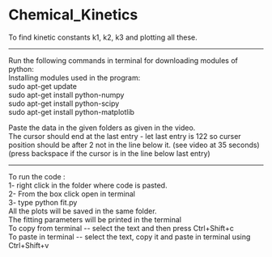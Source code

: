 # Chemical_Kinetics
To find kinetic constants k1, k2, k3 and plotting all these.

******************************************************************************************************************************
Run the following commands in terminal for downloading modules of python:  
Installing modules used in the program:  
sudo apt-get update  
sudo apt-get install python-numpy  
sudo apt-get install python-scipy  
sudo apt-get install python-matplotlib  

Paste the data in the given folders as given in the video.  
The cursor should end at the last entry  - let last entry is 122 so curser position should be after 2 not in the line below it.
(see video at 35 seconds)(press backspace if the cursor is in the line below last entry)  
******************************************************************************************************************************
To run the code :  
1- right click in the folder where code is pasted.  
2- From the box click open in terminal  
3- type python fit.py  
All the plots will be saved in the same folder.  
The fitting parameters will be printed in the terminal  
To copy from terminal  -- select the text and then press Ctrl+Shift+c  
To paste in terminal  -- select the text, copy it and paste in terminal using Ctrl+Shift+v  
